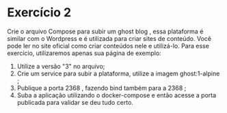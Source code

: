 # Exercício 2
Crie o arquivo Compose para subir um ghost blog , essa plataforma é similar com o Wordpress e é utilizada para criar sites de conteúdo. Você pode ler no site oficial como criar conteúdos nele e utilizá-lo. Para esse exercício, utilizaremos apenas sua página de exemplo:

1. Utilize a versão "3" no arquivo; 
2. Crie um service para subir a plataforma, utilize a imagem ghost:1-alpine ; 
3. Publique a porta 2368 , fazendo bind também para a 2368 ; 
4. Suba a aplicação utilizando o docker-compose e então acesse a porta publicada para validar se deu tudo certo.